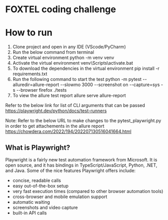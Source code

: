 # FOXTEL coding challenge
# How to run

1. Clone project and open in any IDE (VScode/PyCharm)
2. Run the below command from terminal
3. Create virtual environment
    python -m venv venv
4. Activate the virtual environment
    venv\Scripts\activate.bat
5. To download the dependencies in the virtual environment
    pip install -r requirements.txt
6. Run the following command to start the test
    python -m pytest --alluredir=allure-report --slowmo 3000 --screenshot on --capture=sys -s --browser firefox  ./tests
7. To view the allure test report
    allure serve allure-report

Refer to the below link for list of CLI arguments that can be passed
https://playwright.dev/python/docs/test-runners

Note: Refer to the below URL to make changes to the pytest_playwright.py in order to get attachements in the allure report
https://chowdera.com/2022/194/202207130516041664.html


## What is Playwright?

Playwright is a fairly new test automation framework from Microsoft.
It is open source, and it has bindings in TypeScript/JavaScript, Python, .NET, and Java.
Some of the nice features Playwright offers include:

* concise, readable calls
* easy out-of-the-box setup
* very fast execution times (compared to other browser automation tools)
* cross-browser and mobile emulation support
* automatic waiting
* screenshots and video capture
* built-in API calls

